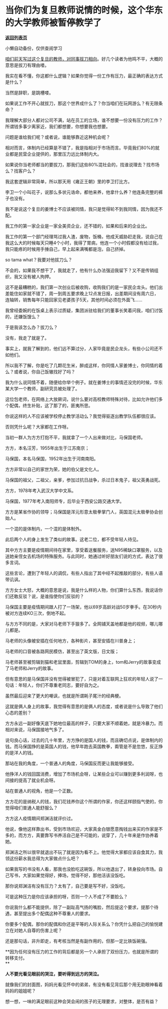 # 当你们为复旦教师说情的时候，这个华东的大学教师被暂停教学了

[**返回列表页**](/gzh/记忆承载3)

小懒自动备份，仅供查阅学习

[咱们前天写过这个复旦的教师，对同事拔刀相向](http://mp.weixin.qq.com/s?__biz=MzU3NDc5Nzc0NQ==&mid=2247504220&idx=1&sn=20a734730a4973938055cd5de4e90c58&chksm=fd2e7382ca59fa94d316c9dd103d2be400d0ab53e47c8aa0a5fed7df5170da2af714e56dd415&scene=21#wechat_redirect)。好几个读者为他鸣不平，大概的意思是拔刀有理由喽。

  

我实在看不懂，你这都什么逻辑？如果你觉得一份工作有压力，最正确的表达方式是什么？

  

当然是辞职，是跳槽喽。

  

如果说工作不开心就拔刀，那这个世界成什么了？你当咱们在玩网游么？有无限条命？

  

我理解大部分人都对公司不满，站在员工的立场，谁不想要一份没有压力的工作？所谓钱多事少离家近，我们都想要，你想要我也想要。

  

问题是谁给我们呢？或者说，谁能够靠近这种机会呢？

  

相对而言，体制内已经算是不错了，我是指相对于市场而言。毕竟我们80%的就业都是民营企业提供的，那里压力远比体制内大。

  

如果说你当老师都当的要拔刀，那我们这些80%混社会的，找谁说理去？找市场么？找客户么？  

  

我这套逻辑非常简单，所以那天用《雍正王朝》里的李卫打比方。  

  

李卫一个小叫花子，说那么多状元诰命，都他来养，他拿什么养？他连条完整的裤子也没有。  

  

我不是说这个复旦的姜博士不应该被同情，我只是觉得轮不到我同情，因为我还不配。  

  

我工作的第一家企业是一家全美资企业，还不错的，如果和后来的企业比。  

  

我工作的第一个部门经理骂过我人渣，废物，饭桶，他成天威胁赶走我，说自己在我这么大的时候每天只睡4个小时，我得了胃病，他连一个小时假都没有给过我，我只能疼的时候用手捶自己，早上起来满嘴都是泡，自己挤掉。

  

so tama what？我要对他拔刀么？

  

不会的，如果我不想干了，我就走了，他有什么办法强迫我留下？又不是传销组织，我又没有被人拘押。

  

这不是最糟糕的，我们第一次创业后被收购，收购我们的是一家民企龙头。他们出差能住如家就不错了，周一到周五要求晚上12点发日报，出差期间没有周六日，连轴转，销售每年只能回家见老婆孩子5天，其他时间必须在外面飞......  

  

我曾经委婉的在饭桌上表示过质疑，集团派驻给我们的董事长笑着问我，咱们讨饭的，还嫌饭馊么？  

  

于是我该怎么办？拔刀么？

  

没有，我走了就是了。

  

事实上，就我了解到的，他们远不算过分，人家毕竟是民企龙头，有些小公司还不如他们。

  

所以我不了解，你是吃了几颗花生米，醉成这样，你同情人家姜博士，你同情的着么？或者说，你自己饭辙找好了吗？

  

我为什么说同情不着，随便给你举个例子。就在姜博士的事情还没完的时候，华东某大学一个教师，副研究员被处理了。  

  

这位包老师，在网络上大放厥词，说什么要对高校教师特殊对待，比如允许他们多个配偶，终生补贴，这了那了的，匪夷所思。  

  

你说这样的人不应该被学校停止教学活动么？我觉得驱逐出教学队伍都很应该。

  

否则凭什么呢？大家都在工作呀。

  

当初一群人为方方打抱不平，我就拿了一个人出来做对比，马保国老师。

  

方方，本名汪芳，1955年出生于江苏南京；

马保国，本名马保国，1952年出生于河南南阳。

  

方方非常以自己的家世为荣，她的伯父是文化人。

马保国的祖父，二祖父，亲爹，参加过抗日战争，杀过日本鬼子，祖父英勇战死。

  

方方，1978年考入武汉大学中文系。

马保国，1977年考入南阳师专，后毕业于西安公路交通大学。

  

方方是某省作协的领导；马保国是浑元形意太极拳掌门人，英国混元太极拳协会创始人。

  

一个混的是体制内，一个混的是体制外。

  

此后两个人的身上发生了类似的故事。这老二位，都不受年轻人待见。

  

其中方方主要是疫情期间待在家里，享受着送餐服务，送N95稀缺口罩服务，以及送她亲侄女去机场的特殊服务。与此同时，她通过听好朋友们说的方式，表达了很多言词。

  

这些言论，遭到了年轻人的调侃，有些人指出了其中经不起推敲的部分，有些人语带讥讽。

  

方方女士大怒，大概的意思是说，我是什么样的人物，你们算什么东西，我说话你们还敢反驳？说，是谁指使你们反驳的？

  

马保国主要是疫情期间跟人打了一场架，他以69岁高龄对战50岁拳手。在30秒内被对方连续KO三次，倒地不起。

  

与方方不同的是，大家对马老师下手狠多了。全网铺天盖地都是他的视频，哪儿哪儿都是。

  

马老师的头像被安插在任何地方，各种影片，甚至安插在川普身上；

马老师的口音被各路网民模仿，甚至出了英文版，日文版；

马老师甚至被剪辑到猫和老鼠里面，剪辑到TOM的身上，tom和Jerry的故事变成了马老师和Jerry的故事。

  

但有意思的是马保国并没有觉得被冒犯了，只是对着互联网上狂欢的年轻人说了一句话：年轻人，你们不尊重老同志，要好自为之。

  

虽然最后迎来了更大的嘲讽，也就是所谓耗子尾汁的经典梗。

  

这就是俩人身上的故事，我觉得有意思的是俩人的态度，或者说是什么导致了他们心态的差别？

  

方方永远一副好像天底下她地位最高的样子，只要大家不顺着她，就是冷暴力。而相对来说，马保国接地气多了。

  

说句良心话，过去的几十年里，方方挣的是国人的钱，而且确切点说，是体制内的钱。而马保国挣的是英国人的钱，他早年跑去英国教拳，甭管是不是忽悠，反正挣的是洋人的钱。

  

那站在我的角度，一个普通人的角度，马保国反而更让我能够接受。  

  

他挣洋人的钱回国消费，增加了市场机会呀，让某些企业可以赚到更多利润呀，也间接的提高了就业机会呀。  

  

站在普通人的视角，他是一个正数。

  

方方花的是纳税人的钱，我们花钱养你这个所谓的作家，你还这样颐指气使的，你觉得咱们普通人能舒服么？  

  

方方这人疫情期间郑渊洁就评价过。

  

他说，像他这样靠出书，受到市场欢迎，大家真金白银愿意掏钱出来买的作家是不多的，而方方，真要靠写书养活自己是不可能的，说穿了，几十年来是作协养着她。

  

郑渊洁之所以很早就退出不玩了就是因为看不上。他觉得大家都应该自食其力，我领这份薪水我总得为大家做点什么吧？

  

如果我写的书没有人看，那我也没脸吃这碗饭，所以他退出了，转身投向市场。自己写书，大家如果觉得好，捧场，觉得不好，那他活该没饭吃。  

  

那你说郑渊洁有没有压力？太有了，自己要是写不好，没饭吃。  

  

可是这种压力是你应该承担的呀，否则一个人不成了不要脸么？

  

你说我什么都不能提供，除了一副趾高气扬的嘴脸，然后提这个要求，提那个待遇，甚至提出多个配偶这种不尊重人的要求。  

  

你要多个配偶，那你的配偶和你还是平等的人际关系么？你凭什么把自己的愉悦建立在对她人自尊的伤害上呢？  

  

还是那句话，非升即走，有考核当然是有副作用的，但那一定比铁饭碗强。  

  

 **因为任何没有压力的工作的背后都是另一个人承担了双份压力，也就是所谓的转移支付。  
**

  

 **人不要光看见眼前的哭泣，要听得到远方的哭泣。**

  

就像我们的封面图，妈妈光看见怀中的弟弟，有没有看见背后那个用无助眼神看着妈妈的姐姐呢？

  

想一想，一味的满足眼前这种会哭会闹的孩子的无理要求，对整体，是否有益？

